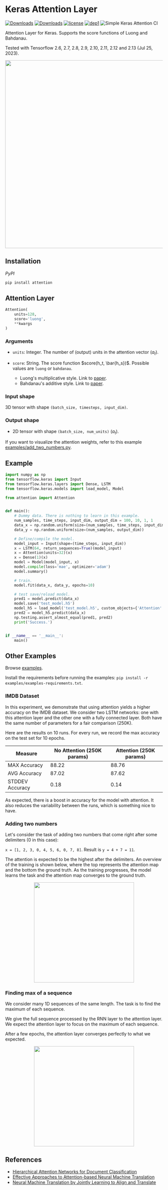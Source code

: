 # Keras Attention Layer

[![Downloads](https://pepy.tech/badge/attention)](https://pepy.tech/project/attention)
[![Downloads](https://pepy.tech/badge/attention/month)](https://pepy.tech/project/attention)
[![license](https://img.shields.io/badge/License-Apache_2.0-brightgreen.svg)](https://github.com/philipperemy/keras-attention-mechanism/blob/master/LICENSE) [![dep1](https://img.shields.io/badge/Tensorflow-2.0+-brightgreen.svg)](https://www.tensorflow.org/)
![Simple Keras Attention CI](https://github.com/philipperemy/keras-attention-mechanism/workflows/Simple%20Keras%20Attention%20CI/badge.svg)

Attention Layer for Keras. Supports the score functions of Luong and Bahdanau.

Tested with Tensorflow 2.6, 2.7, 2.8, 2.9, 2.10, 2.11, 2.12 and 2.13 (Jul 25, 2023).

<p align="center">
  <img src="examples/equations.png" width="600">
</p>


## Installation

*PyPI*

```bash
pip install attention
```

## Attention Layer

```python
Attention(
    units=128,
    score='luong',
    **kwargs
)
```

### Arguments

- `units`: Integer. The number of (output) units in the attention vector ($a_t$).
- `score`: String. The score function $score(h_t, \bar{h_s})$. Possible values are `luong` or `bahdanau`.


   - Luong's multiplicative style. Link to [paper](https://arxiv.org/abs/1508.04025).
   - Bahdanau's additive style. Link to [paper](https://arxiv.org/abs/1409.0473).


### Input shape

3D tensor with shape `(batch_size, timesteps, input_dim)`.

### Output shape

- 2D tensor with shape `(batch_size, num_units)` ($a_t$).

If you want to visualize the attention weights, refer to this example [examples/add_two_numbers.py](examples/add_two_numbers.py).


## Example

```python
import numpy as np
from tensorflow.keras import Input
from tensorflow.keras.layers import Dense, LSTM
from tensorflow.keras.models import load_model, Model

from attention import Attention


def main():
    # Dummy data. There is nothing to learn in this example.
    num_samples, time_steps, input_dim, output_dim = 100, 10, 1, 1
    data_x = np.random.uniform(size=(num_samples, time_steps, input_dim))
    data_y = np.random.uniform(size=(num_samples, output_dim))

    # Define/compile the model.
    model_input = Input(shape=(time_steps, input_dim))
    x = LSTM(64, return_sequences=True)(model_input)
    x = Attention(units=32)(x)
    x = Dense(1)(x)
    model = Model(model_input, x)
    model.compile(loss='mae', optimizer='adam')
    model.summary()

    # train.
    model.fit(data_x, data_y, epochs=10)

    # test save/reload model.
    pred1 = model.predict(data_x)
    model.save('test_model.h5')
    model_h5 = load_model('test_model.h5', custom_objects={'Attention': Attention})
    pred2 = model_h5.predict(data_x)
    np.testing.assert_almost_equal(pred1, pred2)
    print('Success.')


if __name__ == '__main__':
    main()
```

## Other Examples

Browse [examples](examples).

Install the requirements before running the examples: `pip install -r examples/examples-requirements.txt`.


### IMDB Dataset

In this experiment, we demonstrate that using attention yields a higher accuracy on the IMDB dataset. We consider two
LSTM networks: one with this attention layer and the other one with a fully connected layer. Both have the same number
of parameters for a fair comparison (250K).

Here are the results on 10 runs. For every run, we record the max accuracy on the test set for 10 epochs.


| Measure  | No Attention (250K params) | Attention (250K params) |
| ------------- | ------------- | ------------- |
| MAX Accuracy | 88.22 | 88.76 |
| AVG Accuracy | 87.02 | 87.62 |
| STDDEV Accuracy | 0.18 | 0.14 |

As expected, there is a boost in accuracy for the model with attention. It also reduces the variability between the runs, which is something nice to have.


### Adding two numbers

Let's consider the task of adding two numbers that come right after some delimiters (0 in this case):

`x = [1, 2, 3, 0, 4, 5, 6, 0, 7, 8]`. Result is `y = 4 + 7 = 11`.

The attention is expected to be the highest after the delimiters. An overview of the training is shown below, where the
top represents the attention map and the bottom the ground truth. As the training  progresses, the model learns the 
task and the attention map converges to the ground truth.

<p align="center">
  <img src="examples/attention.gif" width="320">
</p>

### Finding max of a sequence

We consider many 1D sequences of the same length. The task is to find the maximum of each sequence. 

We give the full sequence processed by the RNN layer to the attention layer. We expect the attention layer to focus on the maximum of each sequence.

After a few epochs, the attention layer converges perfectly to what we expected.

<p align="center">
  <img src="examples/readme/example.png" width="320">
</p>

## References

- [Hierarchical Attention Networks for Document Classification](https://www.cs.cmu.edu/~./hovy/papers/16HLT-hierarchical-attention-networks.pdf)
- [Effective Approaches to Attention-based Neural Machine Translation](https://arxiv.org/abs/1508.04025)
- [Neural Machine Translation by Jointly Learning to Align and Translate](https://arxiv.org/abs/1409.0473)
